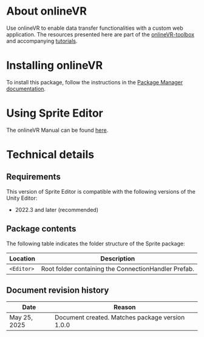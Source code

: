 # About onlineVR

Use onlineVR to enable data transfer functionalities with a custom web application. The resources presented here are part of the [onlineVR-toolbox](https://github.com/lkumle/onlineVR-toolbox) and accompanying [tutorials](https://lkumle.github.io/onlineVRtoolbox_tutorials/). 

# Installing onlineVR

To install this package, follow the instructions in the [Package Manager documentation](https://lkumle.github.io/onlineVRtoolbox_tutorials/docs/unity/integrate.html).

# Using Sprite Editor

The onlineVR Manual can be found [here](https://lkumle.github.io/onlineVRtoolbox_tutorials/).


# Technical details
## Requirements

This version of Sprite Editor is compatible with the following versions of the Unity Editor:

* 2022.3 and later (recommended)

## Package contents

The following table indicates the folder structure of the Sprite package:

|Location|Description|
|---|---|
|`<Editor>`|Root folder containing the ConnectionHandler Prefab.|


## Document revision history

|Date|Reason|
|---|---|
|May 25, 2025|Document created. Matches package version 1.0.0|
